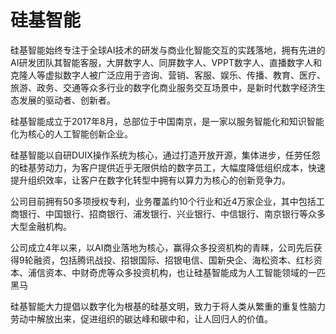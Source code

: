 # 硅基智能

硅基智能始终专注于全球AI技术的研发与商业化智能交互的实践落地，拥有先进的AI研发团队其智能客服，大屏数字人、同屏数字人、VPPT数字人、直播数字人和克隆人等虚拟数字人被广泛应用于咨询、营销、客服、娱乐、传播、教育、医疗、旅游、政务、交通等众多行业的数字化商业服务交互场景中，是新时代数字经济生态发展的驱动者、创新者。

硅基智能成立于2017年8月，总部位于中国南京，是一家以服务智能化和知识智能化为核心的人工智能创新企业。

硅基智能以自研DUIX操作系统为核心，通过打造开放开源，集体进步，任劳任怨的硅基劳动力，为客户提供近乎无限供给的数字员工，大幅度降低组织成本，快速提升组织效率，让客户在数字化转型中拥有以算力为核心的创新竞争力。

公司目前拥有50多项授权专利，业务覆盖约10个行业和近4万家企业，其中包括工商银行、中国银行、招商银行、浦发银行、兴业银行、中信银行、南京银行等众多大型金融机构。

公司成立4年以来，以AI商业落地为核心，赢得众多投资机构的青睐，公司先后获得9轮融资，包括腾讯战投、招银国际、招银电信、国新央企、海松资本、红杉资本、浦信资本、中财奇虎等众多投资机构，也让硅基智能成为⼈⼯智能领域的一匹黑马

硅基智能大力提倡以数字化为根基的硅基文明，致力于将人类从繁重的重复性脑力劳动中解放出来，促进组织的碳达峰和碳中和，让人回归人的价值。
